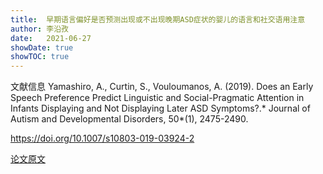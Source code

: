 ```yaml
---
title:  早期语言偏好是否预测出现或不出现晚期ASD症状的婴儿的语言和社交语用注意
author: 李沿孜
date:   2021-06-27
showDate: true 
showTOC: true
---
```

文献信息 Yamashiro, A., Curtin, S., Vouloumanos, A. (2019). Does an Early Speech Preference Predict Linguistic and Social-Pragmatic Attention in Infants Displaying and Not Displaying Later ASD Symptoms?.* Journal of Autism and Developmental Disorders, 50*(1), 2475-2490. 

https://doi.org/10.1007/s10803-019-03924-2

[论文原文](../Source_Files/2021-06-27-LYZ1.pdf)
